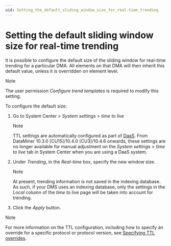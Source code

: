 ```yaml
---
uid: Setting_the_default_sliding_window_size_for_real-time_trending
---
```


# Setting the default sliding window size for real-time trending

It is possible to configure the default size of the sliding window for real-time trending for a particular DMA. All elements on that DMA will then inherit this default value, unless it is overridden on element level.

> [!NOTE]
> The user permission *Configure trend templates* is required to modify this setting.

To configure the default size:

1. Go to System Center \> *System settings* > *time to live*

   > [!NOTE]
   > TTL settings are automatically configured as part of [DaaS](xref:Creating_a_DMS_in_the_cloud). From DataMiner 10.3.0 [CU15]/10.4.0 [CU3]/10.4.6 onwards<!--RN 39173-->, these settings are no longer available for manual adjustment on the *System settings* > *time to live* tab in System Center when you are using a DaaS system.

1. Under *Trending*, in the *Real-time* box, specify the new window size.

   > [!NOTE]
   > At present, trending information is not saved in the indexing database. As such, if your DMS uses an indexing database, only the settings in the *Local* column of the *time to live* page will be taken into account for trending.

1. Click the *Apply* button.

> [!NOTE]
> For more information on the TTL configuration, including how to specify an override for a specific protocol or protocol version, see [Specifying TTL overrides](xref:Specifying_TTL_overrides).
